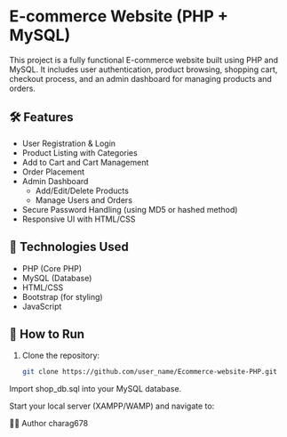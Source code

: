 # E-commerce Website (PHP + MySQL)

This project is a fully functional E-commerce website built using PHP and MySQL. It includes user authentication, product browsing, shopping cart, checkout process, and an admin dashboard for managing products and orders.

## 🛠️ Features

- User Registration & Login
- Product Listing with Categories
- Add to Cart and Cart Management
- Order Placement
- Admin Dashboard
  - Add/Edit/Delete Products
  - Manage Users and Orders
- Secure Password Handling (using MD5 or hashed method)
- Responsive UI with HTML/CSS

## 🧰 Technologies Used

- PHP (Core PHP)
- MySQL (Database)
- HTML/CSS
- Bootstrap (for styling)
- JavaScript

## 🚀 How to Run

1. Clone the repository:
   ```bash
   git clone https://github.com/user_name/Ecommerce-website-PHP.git
   
Import shop_db.sql into your MySQL database.

Start your local server (XAMPP/WAMP) and navigate to:

👨‍💻 Author
 charag678
